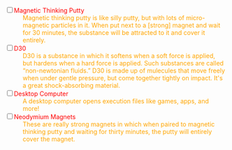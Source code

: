 <html>
<head>
<style>
dt {
  color: red
}
dd {
  color: orange
}
</style>
</head>
<body>
<dl>
<dt><input type="checkbox" />Magnetic Thinking Putty</dt>
<dd>Magnetic thinking putty is like silly putty, but with lots of micro-magnetic particles in it. When put next to a [strong] magnet and wait for 30 minutes, the substance will be attracted  to it and cover it entirely.</dd>
<dt><input type="checkbox" />D30</dt>
<dd>D30 is a substance in which it softens when a soft force is applied, but hardens when a hard force is applied. Such substances are called “non-newtonian fluids.” D30 is made up of mulecules that move freely when under gentle pressure, but come together tightly on impact. It's a great shock-absorbing material.</dd>
<dt><input type="checkbox" />Desktop Computer</dt>
<dd>A desktop computer opens execution files like games, apps, and more!</dd>
<dt><input type="checkbox" />Neodymium Magnets</dt>
<dd>These are really strong magnets in which when paired to magnetic thinking putty and waiting for thirty minutes, the putty will entirely cover the magnet.</dd>
</dl>
</body>
</html>
